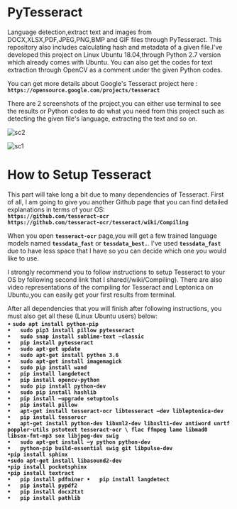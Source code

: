 # PyTesseract
Language detection,extract text and images from DOCX,XLSX,PDF,JPEG,PNG,BMP and GIF files through PyTesseract. This repository also includes calculating hash and metadata of a given file.I've developed this project on Linux Ubuntu 18.04,through Python 2.7 version which already comes with Ubuntu. You can also get the codes for text extraction through OpenCV as a comment under the given Python codes.

You can get more details about Google's Tesseract project here :                                                                      
**`https://opensource.google.com/projects/tesseract`**

There are 2 screenshots of the project,you can either use terminal to see the results or Python codes to do what you need from this project such as detecting the given file's language, extracting the text and so on.

![sc2](https://user-images.githubusercontent.com/29866395/57572445-19f9f600-7423-11e9-8f8a-53c9fe2a6366.jpg)

![sc1](https://user-images.githubusercontent.com/29866395/57572440-064e8f80-7423-11e9-877b-f2c488c2c694.jpg)



# How to Setup Tesseract

This part will take long a bit due to many dependencies of Tesseract. First of all, I am going to give you another Github page that you can find detailed explanations in terms of your OS:                                                                                                                                                                                                           
**`https://github.com/tesseract-ocr`**                                                                            
**`https://github.com/tesseract-ocr/tesseract/wiki/Compiling`**                                                         

When you open **`tesseract-ocr`** page,you will get a few trained language models named **`tessdata_fast`**  or **`tessdata_best.`**. I've used **`tessdata_fast`** due to have less space that I have so you can decide which one you would like to use.                             

I strongly recommend you to follow instructions to setup Tesseract to your OS by following second link that I shared(/wiki/Compiling).
There are also video representations of the compiling for Tesseract and Leptonica on Ubuntu,you can easily get your first results from terminal.


After all dependencies that you will finish after following instructions, you must also get all these (Linux Ubuntu users) below:       
•	**`sudo apt install python-pip                                                                                         
•	sudo pip3 install pillow pytesseract                                                                                    
•	sudo snap install sublime-text –classic                                                                             
•	pip install pytesseract                                                                               
•	sudo apt-get update                                                                                                     
•	sudo apt-get install python 3.6                                                                                             
•	sudo apt-get install imagemagick                                                                                
•	sudo pip install wand                                                                                                         
•	pip install langdetect                                                                                                            
•	pip install opencv-python                                                                                                   
•	sudo pip install python-dev                                                                                               
•	sudo pip install hashlib                                                                                          
•	pip install –upgrade setuptools                                                                                         
•	pip install pillow                                                                                                
•	apt-get install tesseract-ocr libtesseract –dev libleptonica-dev                                                                      
•	pip install tesserocr                                                                                                             
•	apt-get install python-dev libxml2-dev libxslt1-dev antiword unrtf poppler-utils pstotext tesseract-ocr \ flac ffmpeg lame libmad0 libsox-fmt-mp3 sox libjpeg-dev swig                                                                                                
•	sudo apt-get install –y python python-dev                                                                                         
•	python-pip build-essential swig git libpulse-dev                                                                                       
•pip install sphinx                                                                                                     
•sudo apt-get install libasound2-dev                                                                                      
•pip install pocketsphinx                                                                                                          
•pip install textract                                                                                              
•	pip install pdfminer
•	pip install langdetect                                                                                                        
•	pip install pypdf2                                                                          
•	pip install docx2txt                                                                              
•	pip install pathlib`**                                                                            
